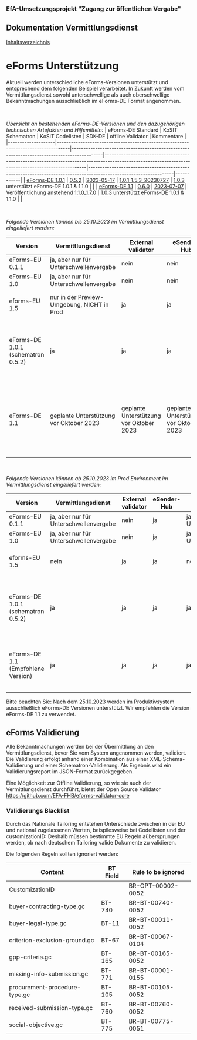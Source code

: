 ### EfA-Umsetzungsprojekt "Zugang zur öffentlichen Vergabe"
## Dokumentation Vermittlungsdienst
[Inhaltsverzeichnis](/documentation/documentation.md)
<br>

# eForms Unterstützung
Aktuell werden unterschiedliche eForms-Versionen unterstützt und entsprechend dem folgenden Beispiel verarbeitet. In Zukunft werden vom Vermittlungsdienst sowohl unterschwellige als auch oberschwellige Bekanntmachungen ausschließlich im eForms-DE Format angenommen.

<br>

*Übersicht an bestehenden eForms-DE-Versionen und den dazugehörigen technischen Artefakten und Hilfsmitteln:*
| eForms-DE Standard | KoSIT Schematron                                                                  | KoSIT Codelisten                                                                          | SDK-DE                                                                                                                                             | offline Validator                                                                                                | Kommentare |
|--------------------|-----------------------------------------------------------------------------------|-------------------------------------------------------------------------------------------|----------------------------------------------------------------------------------------------------------------------------------------------------|------------------------------------------------------------------------------------------------------------------|------------|
| [eForms-DE 1.0.1](https://xeinkauf.de/app/uploads/2023/03/specification-eforms-de-v1.0.1.pdf)    | [0.5.2](https://projekte.kosit.org/eforms/eforms-de-schematron/-/releases/v0.5.2) | [2023-05-17](https://projekte.kosit.org/eforms/eforms-de-codelist/-/releases/v2023-05-17) | [1.0.1_1.5.3_20230727](https://gitlab.opencode.de/OC000008125155/SDK-eforms-de/-/tree/SDK-DE_1.0.1_1.5.3_20230727?ref_type=tags)                   | [1.0.3](https://github.com/EFA-FHB/eforms-validator-core/releases/tag/1.0.3) unterstützt eForms-DE 1.0.1 & 1.1.0 |            |
| [eForms-DE 1.1](https://xeinkauf.de/app/uploads/2023/08/specification-eforms-de-v1.1.0.pdf)      | [0.6.0](https://projekte.kosit.org/eforms/eforms-de-schematron/-/releases/v0.6.0) | [2023-07-07](https://projekte.kosit.org/eforms/eforms-de-codelist/-/releases/v2023-07-07) | Veröffentlichung anstehend [1.1.0_1.7.0](https://gitlab.opencode.de/OC000008125155/SDK-eforms-de/-/tree/feature/sdk-de-1.1.0_1.7.0?ref_type=heads) | [1.0.3](https://github.com/EFA-FHB/eforms-validator-core/releases) unterstützt eForms-DE 1.0.1 & 1.1.0           |            |


<br>

*Folgende Versionen können bis 25.10.2023 im Vermittlungsdienst eingeliefert werden:*

| Version  | Vermittlungsdienst | External validator |  eSender-Hub   | BKMS  | TED  |
| ------- | -------- |  ------------------ | --------- | ----- | ---- |
| eForms-EU 0.1.1 | ja, aber nur für Unterschwellenvergabe | nein  |  nein  | ja, aber nur für Unterschwellenvergabe | nein    |
| eForms-EU 1.0   | ja, aber nur für Unterschwellenvergabe | nein | nein  | ja, aber nur für Unterschwellenvergabe | nein    |
| eforms-EU 1.5   | nur in der Preview-Umgebung, NICHT in Prod  | ja |  ja | nein  | ja, vorraussichtlich bis Januar 2024  |
| eForms-DE 1.0.1 (schematron 0.5.2) | ja | ja | ja |  ja | ja, nach Umwandlung im eSender-Hub in eForms-EU 1.5.1, vorraussichtlich bis Januar 2024  |
| eForms-DE 1.1  | geplante Unterstützung vor Oktober 2023 |  geplante Unterstützung vor Oktober 2023 | geplante Unterstützung vor Oktober 2023 | geplante Unterstützung vor Oktober 2023 | ja, nach Umwandlung im eSender-Hub in eForms-EU 1.7.0<br><br>geplante Unterstützung vor Oktober 2023 |

<br>

*Folgende Versionen können ab 25.10.2023 im Prod Environment im Vermittlungsdienst eingeliefert werden:*

| Version                               | Vermittlungsdienst                       | External validator |  eSender-Hub    | BKMS      | TED       |
| ------------------------------------- | ------------------------------- | ------------------ | ---------- | --------- | ------------ |
| eForms-EU 0.1.1                       | ja, aber nur für Unterschwellenvergabe | nein                | ja                |  ja, aber nur für Unterschwellenvergabe | nein    |
| eForms-EU 1.0                         | ja, aber nur für Unterschwellenvergabe | nein                 | ja                |  ja, aber nur für Unterschwellenvergabe | nein    |
| eforms-EU 1.5                         | nein                          | ja                | ja                |  nein        | ja, vorraussichtlich bis Januar 2024         |
| eForms-DE 1.0.1 (schematron 0.5.2)    | ja                            | ja                | ja                |  ja       | ja, nach Umwandlung im eSender-Hub in eForms-EU 1.5.1, vorraussichtlich bis Januar 2024 |
| eForms-DE 1.1 (Empfohlene Version)   | ja                            | ja                | ja                | ja                     | ja, nach Umwandlung im eSender-Hub in eForms-EU 1.7.0, voraussichtlich bis Mai 2024 |

Bitte beachten Sie: Nach dem 25.10.2023 werden im Produktivsystem ausschließlich eForms-DE Versionen unterstützt. Wir empfehlen die Version eForms-DE 1.1 zu verwendet. 

## eForms Validierung
Alle Bekanntmachungen werden bei der Übermittlung an den Vermittlungsdienst, bevor Sie vom System angenommen werden, validiert. Die Validierung erfolgt anhand einer Kombination aus einer XML-Schema-Validierung und einer Schematron-Validierung. Als Ergebnis wird ein Validierungsreport im JSON-Format zurückgegeben.

Eine Möglichkeit zur Offline Validierung, so wie sie auch der Vermittlungsdienst durchführt, bietet der Open Source Validator https://github.com/EFA-FHB/eforms-validator-core

### Validierungs Blacklist

Durch das Nationale Tailoring entstehen Unterschiede zwischen in der EU und national zugelassenen Werten, beispilesweise bei Codellisten und der customizationID: Deshalb müssen bestimmte EU Regeln aübersprungen werden, ob nach deutschem Tailoring valide Dokumente zu validieren. 

Die folgenden Regeln sollten ignoriert werden:

| Content                       | BT Field | Rule to be ignored |
| ----------------------------- | -------- | ------------------ |
| CustomizationID               |          | BR-OPT-00002-0052  |
| buyer-contracting-type.gc     | BT-740   | BR-BT-00740-0052   |
| buyer-legal-type.gc           | BT-11    | BR-BT-00011-0052   |
| criterion-exclusion-ground.gc | BT-67    | BR-BT-00067-0104   |
| gpp-criteria.gc               | BT-165   | BR-BT-00165-0052   |
| missing-info-submission.gc    | BT-771   | BR-BT-00001-0155   |
| procurement-procedure-type.gc | BT-105   | BR-BT-00105-0052   |
| received-submission-type.gc   | BT-760   | BR-BT-00760-0052   |
| social-objective.gc           | BT-775   | BR-BT-00775-0051   |





